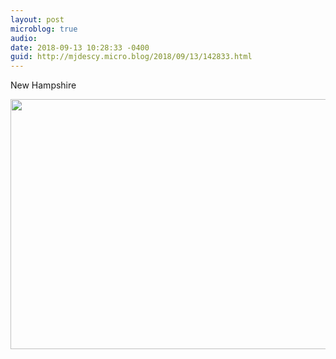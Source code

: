 ```yaml
---
layout: post
microblog: true
audio: 
date: 2018-09-13 10:28:33 -0400
guid: http://mjdescy.micro.blog/2018/09/13/142833.html
---
```

New Hampshire

<img src="http://micro.mjdescy.me/uploads/2018/e63aa7916d.jpg" width="600" height="400" />
